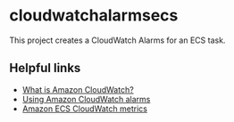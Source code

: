 # cloudwatchalarmsecs

This project creates a CloudWatch Alarms for an ECS task.

## Helpful links

- [What is Amazon CloudWatch?][1]
- [Using Amazon CloudWatch alarms][2]
- [Amazon ECS CloudWatch metrics][3]

[1]: https://docs.aws.amazon.com/AmazonCloudWatch/latest/monitoring/WhatIsCloudWatch.html
[2]: https://docs.aws.amazon.com/AmazonCloudWatch/latest/monitoring/AlarmThatSendsEmail.html
[3]: https://docs.aws.amazon.com/AmazonECS/latest/developerguide/cloudwatch-metrics.html